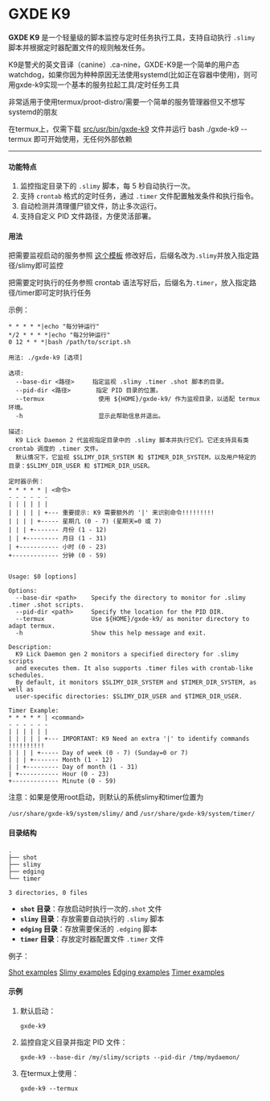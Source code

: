 # GXDE K9

**GXDE K9** 是一个轻量级的脚本监控与定时任务执行工具，支持自动执行 `.slimy` 脚本并根据定时器配置文件的规则触发任务。

K9是警犬的英文音译（canine）.ca-nine，GXDE-K9是一个简单的用户态watchdog，如果你因为种种原因无法使用systemd(比如正在容器中使用)，则可用gxde-k9实现一个基本的服务拉起工具/定时任务工具

非常适用于使用termux/proot-distro/需要一个简单的服务管理器但又不想写systemd的朋友

在termux上，仅需下载 [src/usr/bin/gxde-k9](src/usr/bin/gxde-k9) 文件并运行 bash ./gxde-k9 --termux 即可开始使用，无任何外部依赖

---

#### **功能特点**

1. 监控指定目录下的 `.slimy` 脚本，每 5 秒自动执行一次。
2. 支持 `crontab` 格式的定时任务，通过 `.timer` 文件配置触发条件和执行指令。
3. 自动检测并清理僵尸锁文件，防止多次运行。
4. 支持自定义 PID 文件路径，方便灵活部署。

#### **用法**

把需要监视启动的服务参照 [这个模板](src/usr/share/gxde-k9/slimy/example.slimy.example) 修改好后，后缀名改为`.slimy`并放入指定路径/slimy即可监控

把需要定时执行的任务参照 crontab 语法写好后，后缀名为`.timer`，放入指定路径/timer即可定时执行任务


示例：

```
* * * * *|echo "每分钟运行"
*/2 * * * *|echo "每2分钟运行"
0 12 * * *|bash /path/to/script.sh
```


```
用法: ./gxde-k9 [选项]

选项:
  --base-dir <路径>     指定监视 .slimy .timer .shot 脚本的目录。
  --pid-dir <路径>       指定 PID 目录的位置。
  --termux               使用 ${HOME}/gxde-k9/ 作为监视目录，以适配 termux 环境。
  -h                     显示此帮助信息并退出。

描述:
  K9 Lick Daemon 2 代监视指定目录中的 .slimy 脚本并执行它们。它还支持具有类 crontab 调度的 .timer 文件。
  默认情况下，它监视 $SLIMY_DIR_SYSTEM 和 $TIMER_DIR_SYSTEM，以及用户特定的目录：$SLIMY_DIR_USER 和 $TIMER_DIR_USER。

定时器示例：
* * * * * | <命令>
- - - - - -
| | | | | |
| | | | | +--- 重要提示: K9 需要额外的 '|' 来识别命令!!!!!!!!!
| | | | +----- 星期几 (0 - 7) (星期天=0 或 7)
| | | +------- 月份 (1 - 12)
| | +--------- 月日 (1 - 31)
| +----------- 小时 (0 - 23)
+------------- 分钟 (0 - 59)


Usage: $0 [options]

Options:
  --base-dir <path>    Specify the directory to monitor for .slimy .timer .shot scripts.
  --pid-dir <path>     Specify the location for the PID DIR.
  --termux             Use ${HOME}/gxde-k9/ as monitor directory to adapt termux.
  -h                   Show this help message and exit.

Description:
  K9 Lick Daemon gen 2 monitors a specified directory for .slimy scripts
  and executes them. It also supports .timer files with crontab-like schedules.
  By default, it monitors $SLIMY_DIR_SYSTEM and $TIMER_DIR_SYSTEM, as well as
  user-specific directories: $SLIMY_DIR_USER and $TIMER_DIR_USER.

Timer Example:
* * * * * | <command>
- - - - - -
| | | | | |
| | | | | +--- IMPORTANT: K9 Need an extra '|' to identify commands !!!!!!!!!!
| | | | +----- Day of week (0 - 7) (Sunday=0 or 7)
| | | +------- Month (1 - 12)
| | +--------- Day of month (1 - 31)
| +----------- Hour (0 - 23)
+------------- Minute (0 - 59)

```
                                                           
注意：如果是使用root启动，则默认的系统slimy和timer位置为

`/usr/share/gxde-k9/system/slimy/` and `/usr/share/gxde-k9/system/timer/`


#### **目录结构**

```
.
├── shot
├── slimy
├── edging
└── timer

3 directories, 0 files
```

* **`shot` 目录**：存放启动时执行一次的`.shot` 文件
* **`slimy` 目录**：存放需要自动执行的 `.slimy` 脚本
* **`edging` 目录**：存放需要保活的 `.edging` 脚本
* **`timer` 目录**：存放定时器配置文件 `.timer` 文件


例子：

[Shot examples](src/usr/share/gxde-k9/shot)
[Slimy examples](src/usr/share/gxde-k9/slimy)
[Edging examples](src/usr/share/gxde-k9/edging)
[Timer examples](src/usr/share/gxde-k9/timer)

#### **示例**

1. 默认启动：
   
   ```
   gxde-k9
   ```
2. 监控自定义目录并指定 PID 文件：
   
   ```
   gxde-k9 --base-dir /my/slimy/scripts --pid-dir /tmp/mydaemon/
   ```
3. 在termux上使用：
   
   ```
   gxde-k9 --termux
   ```

